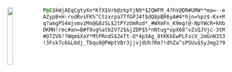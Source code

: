 #

  [<img src="./eddie.gif" align="left" height="133" width="15.8%">](https://www.youtube.com/watch?v=0O2aH4XLbto)
  <img align="left" src="" width="0" />
  
```css
P@C$kWjAEqCgtyXn*KfX$Vrb@zkpYjN9*$2QWFM_4?hV@DR#URW**ma=--eE&^8$^Qh##W&H!$x@B28PPysJccV8!YxW
AZypB+H-rudRvsFK%^Ctzxrpa7TfGPJ4f$dQ8pBR6yA#4*hjn=%pz$-Kx+MwCbX2u&GcXwB2SpV4xy7Jeb^$7X+w!_EQ
q?amgPS4mjvmvzMn@&8zSL$2tPYzUmRud*_#WXmFn_K9mg!@-NpYWcR+khbVT7RrWfRvQ^&CxqAy3CNT?tN*rYZzds-b
DKMH!rmc#an=B#f9vg%atb2V72$&jZDP$5*nNtug*xpX68^vZsQJVjc-3tMT?bVwaSYUw2V&DKp6PDNm@zV+fj?4F$@z
#@7ZV6!?Wqm$XaY*MtPRndS$2eTt-Q*4p3Ag_8tKKkEwPLFzcV_2mGnN353r9^uFcRgQzVhmmBqQGxFhjA+t#GW6q!$?
!3Fsk7c6&L6dj_Tbqu9@PWptVBr3jjvjdUh?Rm?!dhZa^sPSUu$SyJmg2?9%WYE6uPzfG&rCk9N$d+b=zzT-bLSn-6LV
```
#
